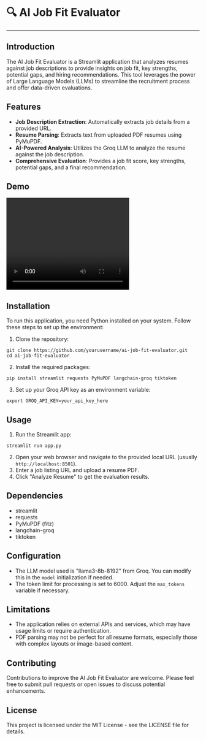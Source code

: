 # 🔍 AI Job Fit Evaluator

---

## Introduction

The AI Job Fit Evaluator is a Streamlit application that analyzes resumes against job descriptions to provide insights on job fit, key strengths, potential gaps, and hiring recommendations. This tool leverages the power of Large Language Models (LLMs) to streamline the recruitment process and offer data-driven evaluations.

## Features

- **Job Description Extraction**: Automatically extracts job details from a provided URL.
- **Resume Parsing**: Extracts text from uploaded PDF resumes using PyMuPDF.
- **AI-Powered Analysis**: Utilizes the Groq LLM to analyze the resume against the job description.
- **Comprehensive Evaluation**: Provides a job fit score, key strengths, potential gaps, and a final recommendation.

## Demo

<video src="Demo.mp4" width="320" height="240" controls></video>

## Installation

To run this application, you need Python installed on your system. Follow these steps to set up the environment:

1. Clone the repository:

```
git clone https://github.com/yourusername/ai-job-fit-evaluator.git
cd ai-job-fit-evaluator
```

2. Install the required packages:

```
pip install streamlit requests PyMuPDF langchain-groq tiktoken
```

3. Set up your Groq API key as an environment variable:

```
export GROQ_API_KEY=your_api_key_here
```


## Usage

1. Run the Streamlit app:

```
streamlit run app.py
```

2. Open your web browser and navigate to the provided local URL (usually `http://localhost:8501`).
3. Enter a job listing URL and upload a resume PDF.
4. Click "Analyze Resume" to get the evaluation results.

## Dependencies

- streamlit
- requests
- PyMuPDF (fitz)
- langchain-groq
- tiktoken


## Configuration

- The LLM model used is "llama3-8b-8192" from Groq. You can modify this in the `model` initialization if needed.
- The token limit for processing is set to 6000. Adjust the `max_tokens` variable if necessary.


## Limitations

- The application relies on external APIs and services, which may have usage limits or require authentication.
- PDF parsing may not be perfect for all resume formats, especially those with complex layouts or image-based content.


## Contributing

Contributions to improve the AI Job Fit Evaluator are welcome. Please feel free to submit pull requests or open issues to discuss potential enhancements.

## License

This project is licensed under the MIT License - see the LICENSE file for details.

